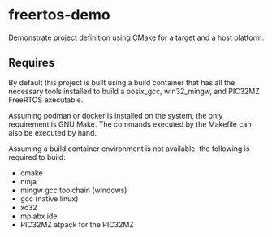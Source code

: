 # freertos-demo
Demonstrate project definition using CMake for a target and a host platform.

## Requires

By default this project is built using a build container that has all the necessary tools installed to build a posix_gcc, win32_mingw, and PIC32MZ FreeRTOS executable.

Assuming podman or docker is installed on the system, the only requirement is GNU Make.  The commands executed by the Makefile can also be executed by hand.

Assuming a build container environment is not available, the following is required to build:

- cmake
- ninja
- mingw gcc toolchain (windows)
- gcc (native linux)
- xc32
- mplabx ide
- PIC32MZ atpack for the PIC32MZ
